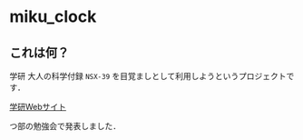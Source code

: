 # miku_clock

## これは何？
学研 大人の科学付録 `NSX-39` を目覚ましとして利用しようというプロジェクトです．

[学研Webサイト](http://otonanokagaku.net/nsx39/)

つ部の勉強会で発表しました．